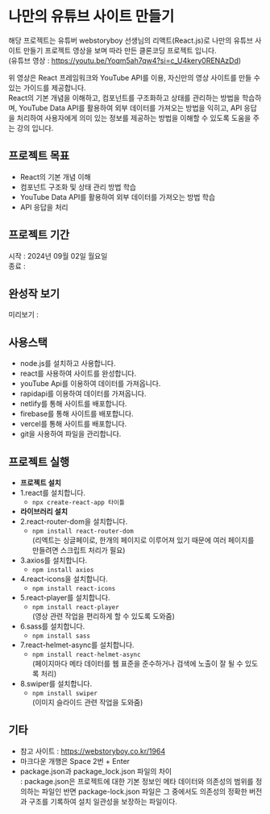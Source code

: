 # 나만의 유튜브 사이트 만들기

 해당 프로젝트는 유튜버 webstoryboy 선생님의 리액트(React.js)로 나만의 유튜브 사이트 만들기 프로젝트 영상을 보며 따라 만든 클론코딩 프로젝트 입니다.  
(유튜브 영상 : https://youtu.be/Yoqm5ah7qw4?si=c_U4kery0RENAzDd)

 위 영상은 React 프레임워크와 YouTube API를 이용, 자신만의 영상 사이트를 만들 수 있는 가이드를 제공합니다.  
React의 기본 개념을 이해하고, 컴포넌트를 구조화하고 상태를 관리하는 방법을 학습하며, YouTube Data API를 활용하여 외부 데이터를 가져오는 방법을 익히고, 
API 응답을 처리하여 사용자에게 의미 있는 정보를 제공하는 방법을 이해할 수 있도록 도움을 주는 강의 입니다.

## 프로젝트 목표
- React의 기본 개념 이해
- 컴포넌트 구조화 및 상태 관리 방법 학습
- YouTube Data API를 활용하여 외부 데이터를 가져오는 방법 학습
- API 응답을 처리

## 프로젝트 기간
시작 : 2024년 09월 02일 월요일  
종료 : 

## 완성작 보기
미리보기 : 

## 사용스택
- node.js를 설치하고 사용합니다. 
- react를 사용하여 사이트를 완성합니다. 
- youTube Api를 이용하여 데이터를 가져옵니다.
- rapidapi를 이용하여 데이터를 가져옵니다.
- netlify를 통해 사이트를 배포합니다.
- firebase를 통해 사이트를 배포합니다.
- vercel를 통해 사이트를 배포합니다.
- git을 사용하여 파일을 관리합니다.

## 프로젝트 실행
- **프로젝트 설치**
- 1.react를 설치합니다.               
  - `npx create-react-app 타이틀`
- **라이브러리 설치**
- 2.react-router-dom을 설치합니다.  
  - `npm install react-router-dom`  
    (리엑트는 싱글페이로, 한개의 페이지로 이루어져 있기 때문에 여러 페이지를 만들려면 스크립트 처리가 필요)
- 3.axios를 설치합니다.
  - `npm install axios`
- 4.react-icons을 설치합니다. 
  - `npm install react-icons`
- 5.react-player를 설치합니다.        
  - `npm install react-player`  
    (영상 관련 작업을 편리하게 할 수 있도록 도와줌)
- 6.sass를 설치합니다.                
  - `npm install sass`
- 7.react-helmet-async를 설치합니다.  
  - `npm install react-helmet-async`  
    (페이지마다 메타 데이터를 웹 표준을 준수하거나 검색에 노출이 잘 될 수 있도록 처리)
- 8.swiper를 설치합니다.              
  - `npm install swiper`  
    (이미지 슬라이드 관련 작업을 도와줌)

## 기타
- 참고 사이트 : https://webstoryboy.co.kr/1964
- 마크다운 개행은 Space 2번 + Enter
- package.json과 package_lock.json 파일의 차이  
  : package.json은 프로젝트에 대한 기본 정보인 메타 데이터와 의존성의 범위를 정의하는 파일인 반면
    package-lock.json 파일은 그 중에서도 의존성의 정확한 버전과 구조를 기록하여 설치 일관성을 보장하는 파일이다.